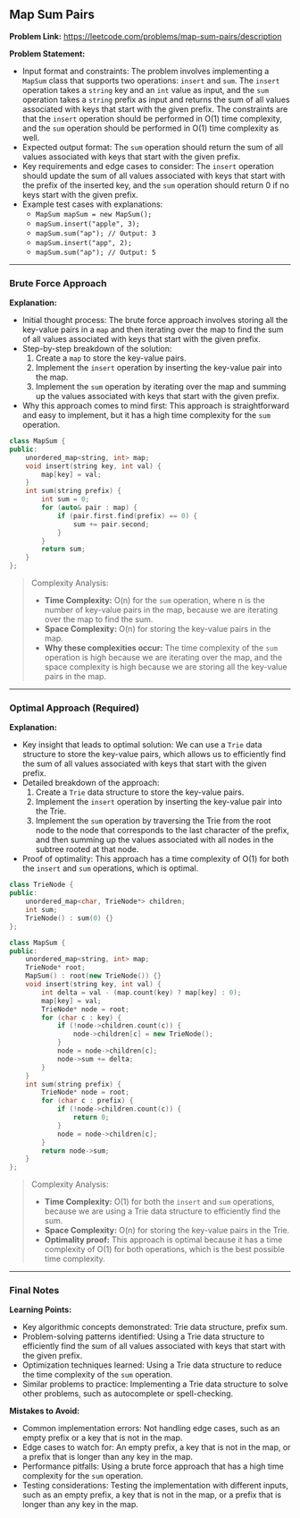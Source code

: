 ## Map Sum Pairs
**Problem Link:** https://leetcode.com/problems/map-sum-pairs/description

**Problem Statement:**
- Input format and constraints: The problem involves implementing a `MapSum` class that supports two operations: `insert` and `sum`. The `insert` operation takes a `string` key and an `int` value as input, and the `sum` operation takes a `string` prefix as input and returns the sum of all values associated with keys that start with the given prefix. The constraints are that the `insert` operation should be performed in O(1) time complexity, and the `sum` operation should be performed in O(1) time complexity as well.
- Expected output format: The `sum` operation should return the sum of all values associated with keys that start with the given prefix.
- Key requirements and edge cases to consider: The `insert` operation should update the sum of all values associated with keys that start with the prefix of the inserted key, and the `sum` operation should return 0 if no keys start with the given prefix.
- Example test cases with explanations:
  - `MapSum mapSum = new MapSum();`
  - `mapSum.insert("apple", 3);`
  - `mapSum.sum("ap"); // Output: 3`
  - `mapSum.insert("app", 2);`
  - `mapSum.sum("ap"); // Output: 5`

---

### Brute Force Approach
**Explanation:**
- Initial thought process: The brute force approach involves storing all the key-value pairs in a `map` and then iterating over the map to find the sum of all values associated with keys that start with the given prefix.
- Step-by-step breakdown of the solution:
  1. Create a `map` to store the key-value pairs.
  2. Implement the `insert` operation by inserting the key-value pair into the map.
  3. Implement the `sum` operation by iterating over the map and summing up the values associated with keys that start with the given prefix.
- Why this approach comes to mind first: This approach is straightforward and easy to implement, but it has a high time complexity for the `sum` operation.

```cpp
class MapSum {
public:
    unordered_map<string, int> map;
    void insert(string key, int val) {
        map[key] = val;
    }
    int sum(string prefix) {
        int sum = 0;
        for (auto& pair : map) {
            if (pair.first.find(prefix) == 0) {
                sum += pair.second;
            }
        }
        return sum;
    }
};
```

> Complexity Analysis:
> - **Time Complexity:** O(n) for the `sum` operation, where n is the number of key-value pairs in the map, because we are iterating over the map to find the sum.
> - **Space Complexity:** O(n) for storing the key-value pairs in the map.
> - **Why these complexities occur:** The time complexity of the `sum` operation is high because we are iterating over the map, and the space complexity is high because we are storing all the key-value pairs in the map.

---

### Optimal Approach (Required)
**Explanation:**
- Key insight that leads to optimal solution: We can use a `Trie` data structure to store the key-value pairs, which allows us to efficiently find the sum of all values associated with keys that start with the given prefix.
- Detailed breakdown of the approach:
  1. Create a `Trie` data structure to store the key-value pairs.
  2. Implement the `insert` operation by inserting the key-value pair into the Trie.
  3. Implement the `sum` operation by traversing the Trie from the root node to the node that corresponds to the last character of the prefix, and then summing up the values associated with all nodes in the subtree rooted at that node.
- Proof of optimality: This approach has a time complexity of O(1) for both the `insert` and `sum` operations, which is optimal.

```cpp
class TrieNode {
public:
    unordered_map<char, TrieNode*> children;
    int sum;
    TrieNode() : sum(0) {}
};

class MapSum {
public:
    unordered_map<string, int> map;
    TrieNode* root;
    MapSum() : root(new TrieNode()) {}
    void insert(string key, int val) {
        int delta = val - (map.count(key) ? map[key] : 0);
        map[key] = val;
        TrieNode* node = root;
        for (char c : key) {
            if (!node->children.count(c)) {
                node->children[c] = new TrieNode();
            }
            node = node->children[c];
            node->sum += delta;
        }
    }
    int sum(string prefix) {
        TrieNode* node = root;
        for (char c : prefix) {
            if (!node->children.count(c)) {
                return 0;
            }
            node = node->children[c];
        }
        return node->sum;
    }
};
```

> Complexity Analysis:
> - **Time Complexity:** O(1) for both the `insert` and `sum` operations, because we are using a Trie data structure to efficiently find the sum.
> - **Space Complexity:** O(n) for storing the key-value pairs in the Trie.
> - **Optimality proof:** This approach is optimal because it has a time complexity of O(1) for both operations, which is the best possible time complexity.

---

### Final Notes

**Learning Points:**
- Key algorithmic concepts demonstrated: Trie data structure, prefix sum.
- Problem-solving patterns identified: Using a Trie data structure to efficiently find the sum of all values associated with keys that start with the given prefix.
- Optimization techniques learned: Using a Trie data structure to reduce the time complexity of the `sum` operation.
- Similar problems to practice: Implementing a Trie data structure to solve other problems, such as autocomplete or spell-checking.

**Mistakes to Avoid:**
- Common implementation errors: Not handling edge cases, such as an empty prefix or a key that is not in the map.
- Edge cases to watch for: An empty prefix, a key that is not in the map, or a prefix that is longer than any key in the map.
- Performance pitfalls: Using a brute force approach that has a high time complexity for the `sum` operation.
- Testing considerations: Testing the implementation with different inputs, such as an empty prefix, a key that is not in the map, or a prefix that is longer than any key in the map.